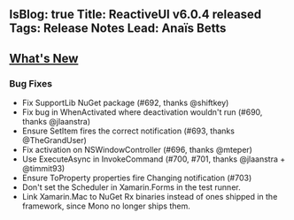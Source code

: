 IsBlog: true
Title: ReactiveUI v6.0.4 released
Tags: Release Notes
Lead: Anaïs Betts
---

## [What's New](https://github.com/reactiveui/ReactiveUI/compare/6.0.3...6.0.4)

### Bug Fixes
- Fix SupportLib NuGet package (#692, thanks @shiftkey)
- Fix bug in WhenActivated where deactivation wouldn't run (#690, thanks @jlaanstra)
- Ensure SetItem fires the correct notification (#693, thanks @TheGrandUser)
- Fix activation on NSWindowController (#696, thanks @mteper)
- Use ExecuteAsync in InvokeCommand (#700, #701, thanks @jlaanstra + @timmit93)
- Ensure ToProperty properties fire Changing notification (#703)
- Don't set the Scheduler in Xamarin.Forms in the test runner. 
- Link Xamarin.Mac to NuGet Rx binaries instead of ones shipped in the framework, since Mono no longer ships them.
